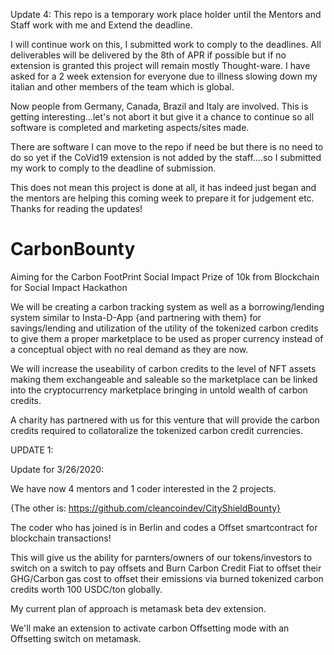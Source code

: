 Update 4: This repo is a temporary work place holder until the Mentors and Staff work with me and Extend the deadline.

I will continue work on this, I submitted work to comply to the deadlines.  All deliverables will be delivered by the 8th of APR if possible but if no extension is granted this project will remain mostly Thought-ware.  I have asked for a 2 week extension for everyone due to illness slowing down my italian and other members of the team which is global.

Now people from Germany, Canada, Brazil and Italy are involved.  This is getting interesting...let's not abort it but give it a chance to continue so all software is completed and marketing aspects/sites made.

There are software I can move to the repo if need be but there is no need to do so yet if the CoVid19 extension is not added by the staff....so I submitted my work to comply to the deadline of submission.

This does not mean this project is done at all, it has indeed just began and the mentors are helping this coming week to prepare it for judgement etc.  Thanks for reading the updates!

# CarbonBounty
Aiming for the Carbon FootPrint Social Impact Prize of 10k from Blockchain for Social Impact Hackathon

We will be creating a carbon tracking system as well as a borrowing/lending system similar to Insta-D-App {and partnering with them} for savings/lending and utilization of the utility of the tokenized carbon credits to give them a proper marketplace to be used as proper currency instead of a conceptual object with no real demand as they are now.

We will increase the useability of carbon credits to the level of NFT assets making them exchangeable and saleable so the marketplace can be linked into the cryptocurrency marketplace bringing in untold wealth of carbon credits.

A charity has partnered with us for this venture that will provide the carbon credits required to collatoralize the tokenized carbon credit currencies.


UPDATE 1:

Update for 3/26/2020:

We have now 4 mentors and 1 coder interested in the 2 projects.

{The other is: https://github.com/cleancoindev/CityShieldBounty}

The coder who has joined is in Berlin and codes a Offset smartcontract for blockchain transactions!

This will give us the ability for parnters/owners of our tokens/investors to switch on a switch to pay offsets and 
Burn Carbon Credit Fiat to offset their GHG/Carbon gas cost to offset their emissions via burned tokenized carbon credits worth 
100 USDC/ton globally.

My current plan of approach is metamask beta dev extension.

We'll make an extension to activate carbon Offsetting mode with an Offsetting switch on metamask.
